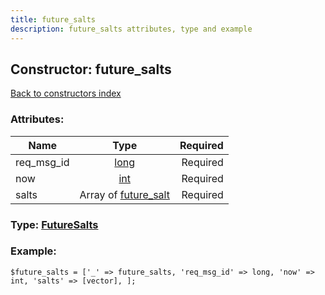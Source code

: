 ```yaml
---
title: future_salts
description: future_salts attributes, type and example
---
```

## Constructor: future\_salts  
[Back to constructors index](index.md)



### Attributes:

| Name     |    Type       | Required |
|----------|:-------------:|---------:|
|req\_msg\_id|[long](../types/long.md) | Required|
|now|[int](../types/int.md) | Required|
|salts|Array of [future\_salt](../constructors/future_salt.md) | Required|



### Type: [FutureSalts](../types/FutureSalts.md)


### Example:

```
$future_salts = ['_' => future_salts, 'req_msg_id' => long, 'now' => int, 'salts' => [vector], ];
```